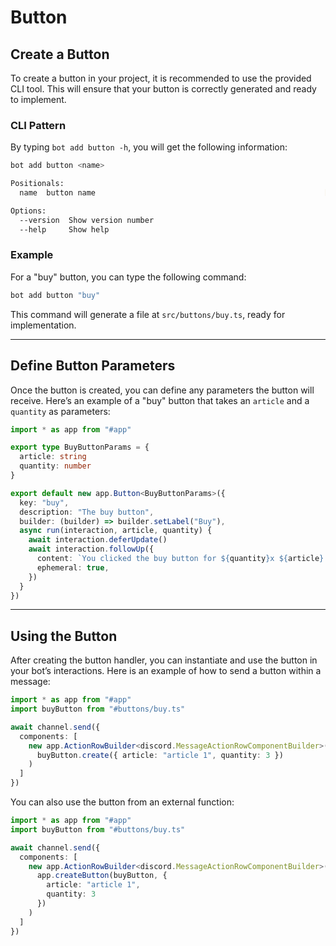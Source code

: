 # Button

## Create a Button

To create a button in your project, it is recommended to use the provided CLI tool. This will ensure that your button is correctly generated and ready to implement.

### CLI Pattern

By typing `bot add button -h`, you will get the following information:

```bash
bot add button <name>

Positionals:
  name  button name                                                   [required]

Options:
  --version  Show version number                                       [boolean]
  --help     Show help                                                 [boolean]
```

### Example

For a "buy" button, you can type the following command:

```bash
bot add button "buy"
```

This command will generate a file at `src/buttons/buy.ts`, ready for implementation.

---

## Define Button Parameters

Once the button is created, you can define any parameters the button will receive. Here’s an example of a "buy" button that takes an `article` and a `quantity` as parameters:

```typescript
import * as app from "#app"

export type BuyButtonParams = {
  article: string
  quantity: number
}

export default new app.Button<BuyButtonParams>({
  key: "buy",
  description: "The buy button",
  builder: (builder) => builder.setLabel("Buy"),
  async run(interaction, article, quantity) {
    await interaction.deferUpdate()
    await interaction.followUp({
      content: `You clicked the buy button for ${quantity}x ${article}!`,
      ephemeral: true,
    })
  }
})
```

---

## Using the Button

After creating the button handler, you can instantiate and use the button in your bot’s interactions. Here is an example of how to send a button within a message:

```typescript
import * as app from "#app"
import buyButton from "#buttons/buy.ts"

await channel.send({
  components: [
    new app.ActionRowBuilder<discord.MessageActionRowComponentBuilder>().addComponents(
      buyButton.create({ article: "article 1", quantity: 3 })
    )
  ]
})
```

You can also use the button from an external function:

```typescript
import * as app from "#app"
import buyButton from "#buttons/buy.ts"

await channel.send({
  components: [
    new app.ActionRowBuilder<discord.MessageActionRowComponentBuilder>().addComponents(
      app.createButton(buyButton, { 
        article: "article 1", 
        quantity: 3 
      })
    )
  ]
})
```